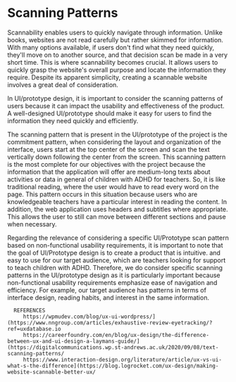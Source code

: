 # Scanning Patterns
Scannability enables users to quickly navigate through information. Unlike books, websites are not read carefully but rather skimmed for information. With many options available, if users don't find what they need quickly, they'll move on to another source, and that decision scan be made in a very short time. This is where scannability becomes crucial. It allows users to quickly grasp the website's overall purpose and locate the information they require. Despite its apparent simplicity, creating a scannable website involves a great deal of consideration.

In UI/prototype design, it is important to consider the scanning patterns of users because it can impact the usability and effectiveness of the product. A well-designed UI/prototype should make it easy for users to find the information they need quickly and efficiently.

The scanning pattern that is present in the UI/prototype of the project is the commitment pattern, when considering the layout and organization of the interface, users start at the top center of the screen and scan the text vertically down following the center from the screen. This scanning pattern is the most complete for our objectives with the project because the information that the application will offer are medium-long texts about activities or data in general of children with ADHD for teachers. So, it is like traditional reading, where the user would have to read every word on the page. This pattern occurs in this situation because users who are knowledgeable teachers have a particular interest in reading the content. In addition, the web application uses headers and subtitles where appropriate. This allows the user to still can move between different sections and pause when necessary.

Regarding the relevance of considering a specific UI/Prototype scan pattern based on non-functional usability requirements, it is important to note that the goal of UI/Prototype design is to create a product that is intuitive. and easy to use for our target audience, which are teachers looking for support to teach children with ADHD. Therefore, we do consider specific scanning patterns in the UI/prototype design as it is particularly important because non-functional usability requirements emphasize ease of navigation and efficiency. For example, our target audience has patterns in terms of interface design, reading habits, and interest in the same information.

      REFERENCES 
         https://wpmudev.com/blog/ux-ui-wordpress/](https://www.nngroup.com/articles/exhaustive-review-eyetracking/?ref=uxdatabase.io
         https://careerfoundry.com/en/blog/ux-design/the-difference-between-ux-and-ui-design-a-laymans-guide/](https://digitalcommunications.wp.st-andrews.ac.uk/2020/09/08/text-scanning-patterns/
         https://www.interaction-design.org/literature/article/ux-vs-ui-what-s-the-difference](https://blog.logrocket.com/ux-design/making-website-scannable-better-ux/
